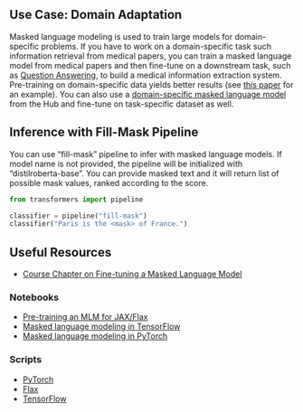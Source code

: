 ## Use Case: Domain Adaptation
Masked language modeling is used to train large models for domain-specific problems.
If you have to work on a domain-specific task such information retrieval from medical papers, you can train a masked language model from medical papers and then fine-tune on a downstream task, such as [Question Answering](/tasks/question-answering), to build a medical information extraction system. Pre-training on domain-specific data yields better results (see [this paper](https://arxiv.org/abs/2007.15779) for an example). You can also use a [domain-specific masked language model](https://huggingface.co/microsoft/BiomedNLP-PubMedBERT-base-uncased-abstract-fulltext) from the Hub and fine-tune on task-specific dataset as well.

## Inference with Fill-Mask Pipeline
You can use “fill-mask” pipeline to infer with masked language models. If model name is not provided, the pipeline will be initialized with “distilroberta-base”. You can provide masked text and it will return list of possible mask values, ranked according to the score.

```python
from transformers import pipeline

classifier = pipeline("fill-mask")
classifier("Paris is the <mask> of France.")
```

## Useful Resources
- [Course Chapter on Fine-tuning a Masked Language Model](https://huggingface.co/course/chapter7/3?fw=pt)

### Notebooks
- [Pre-training an MLM for JAX/Flax](https://github.com/huggingface/notebooks/blob/master/examples/masked_language_modeling_flax.ipynb)
- [Masked language modeling in TensorFlow](https://github.com/huggingface/notebooks/blob/master/examples/language_modeling-tf.ipynb)
- [Masked language modeling in PyTorch](https://github.com/huggingface/notebooks/blob/master/examples/language_modeling.ipynb)

### Scripts
- [PyTorch](https://github.com/huggingface/transformers/tree/master/examples/pytorch/language-modeling)
- [Flax](https://github.com/huggingface/transformers/tree/master/examples/flax/language-modeling)
- [TensorFlow](https://github.com/huggingface/transformers/tree/master/examples/tensorflow/language-modeling)